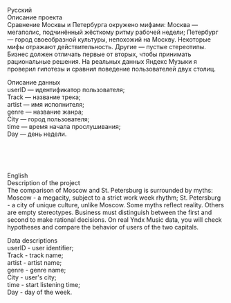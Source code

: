 Русский <br>
Описание проекта <br>
Сравнение Москвы и Петербурга окружено мифами: Москва — мегаполис, подчинённый жёсткому ритму рабочей недели; Петербург — город своеобразной культуры, непохожий на Москву. Некоторые мифы отражают действительность. Другие — пустые стереотипы. Бизнес должен отличать первые от вторых, чтобы принимать рациональные решения. На реальных данных Яндекс Музыки я проверил гипотезы и сравнил поведение пользователей двух столиц. <br>

Описание данных <br>
userID — идентификатор пользователя; <br>
Track — название трека; <br>
artist — имя исполнителя; <br>
genre — название жанра; <br>
City — город пользователя; <br>
time — время начала прослушивания; <br>
Day — день недели. <br>

<br>
<br>
<br>

English <br>
Description of the project <br>
The comparison of Moscow and St. Petersburg is surrounded by myths: Moscow - a megacity, subject to a strict work week rhythm; St. Petersburg - a city of unique culture, unlike Moscow. Some myths reflect reality. Others are empty stereotypes. Business must distinguish between the first and second to make rational decisions. On real Yndx Music data, you will check hypotheses and compare the behavior of users of the two capitals. <br>

Data descriptions <br>
userID - user identifier; <br>
Track - track name; <br>
artist - artist name; <br>
genre - genre name; <br>
City - user's city; <br>
time - start listening time; <br>
Day - day of the week. <br>
